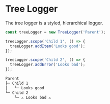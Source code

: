 # Tree Logger

The tree logger is a styled, hierarchical logger.

```js
const treeLogger = new TreeLogger('Parent');

treeLogger.scope('Child 1', () => {
  treeLogger.addItem('Looks good');
});

treeLogger.scope('Child 2', () => {
  treeLogger.addError('Looks bad');
});
```

```txt
Parent
├─ Child 1
│   └─ Looks good
└─ Child 2
    └─ ⚠ Looks bad ⚠
```
